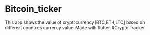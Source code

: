 # Bitcoin_ticker
This app shows the value of cryptocurrency [BTC,ETH,LTC] based on different countries currency value.
Made with flutter.
#Crypto Tracker
